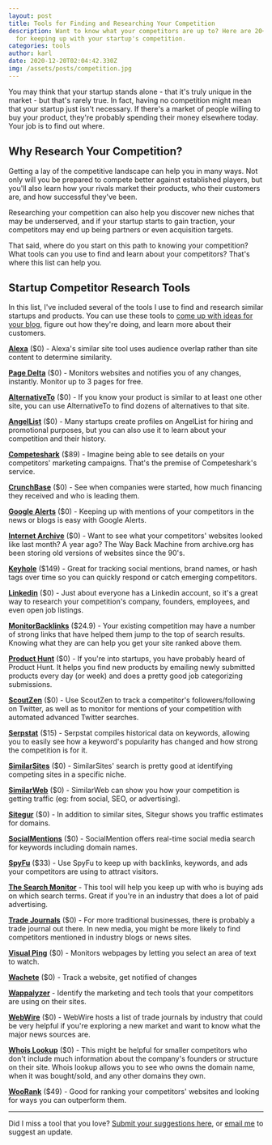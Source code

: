 ```yaml
---
layout: post
title: Tools for Finding and Researching Your Competition
description: Want to know what your competitors are up to? Here are 20+ tools
  for keeping up with your startup's competition.
categories: tools
author: karl
date: 2020-12-20T02:04:42.330Z
img: /assets/posts/competition.jpg
---
```

You may think that your startup stands alone - that it's truly unique in the market - but that's rarely true. In fact, having no competition might mean that your startup just isn't necessary. If there's a market of people willing to buy your product, they're probably spending their money elsewhere today. Your job is to find out where.

<!-- signup -->

## Why Research Your Competition?

Getting a lay of the competitive landscape can help you in many ways. Not only will you be prepared to compete better against established players, but you'll also learn how your rivals market their products, who their customers are, and how successful they've been.

Researching your competition can also help you discover new niches that may be underserved, and if your startup starts to gain traction, your competitors may end up being partners or even acquisition targets.

That said, where do you start on this path to knowing your competition? What tools can you use to find and learn about your competitors? That's where this list can help you.

## Startup Competitor Research Tools
In this list, I've included several of the tools I use to find and research similar startups and products. You can use these tools to [come up with ideas for your blog](https://draft.dev/learn/posts/ideas), figure out how they're doing, and learn more about their customers.

**[Alexa](https://www.alexa.com/find-similar-sites)** ($0) - Alexa's similar site tool uses audience overlap rather than site content to determine similarity.

**[Page Delta](https://pagedelta.com/)** ($0) - Monitors websites and notifies you of any changes, instantly. Monitor up to 3 pages for free.

**[AlternativeTo](https://alternativeto.net/)** ($0) - If you know your product is similar to at least one other site, you can use AlternativeTo to find dozens of alternatives to that site.

**[AngelList](https://angel.co/)** ($0) - Many startups create profiles on AngelList for hiring and promotional purposes, but you can also use it to learn about your competition and their history.

**[Competeshark](https://competeshark.com/)** ($89) - Imagine being able to see details on your competitors' marketing campaigns. That's the premise of Competeshark's service.

**[CrunchBase](https://www.crunchbase.com/)** ($0) - See when companies were started, how much financing they received and who is leading them.

**[Google Alerts](https://www.google.com/alerts)** ($0) - Keeping up with mentions of your competitors in the news or blogs is easy with Google Alerts.

**[Internet Archive](https://archive.org/)** ($0) - Want to see what your competitors' websites looked like last month? A year ago? The Way Back Machine from archive.org has been storing old versions of websites since the 90's.

**[Keyhole](http://keyhole.co/)** ($149) - Great for tracking social mentions, brand names, or hash tags over time so you can quickly respond or catch emerging competitors.

**[Linkedin](https://www.linkedin.com/)** ($0) - Just about everyone has a Linkedin account, so it's a great way to research your competition's company, founders, employees, and even open job listings.

**[MonitorBacklinks](https://monitorbacklinks.com/)** ($24.9) - Your existing competition may have a number of strong links that have helped them jump to the top of search results. Knowing what they are can help you get your site ranked above them.

**[Product Hunt](https://www.producthunt.com/)** ($0) - If you're into startups, you have probably heard of Product Hunt. It helps you find new products by emailing newly submitted products every day (or week) and does a pretty good job categorizing submissions.

**[ScoutZen](https://www.scoutzen.com/)** ($0) - Use ScoutZen to track a competitor's followers/following on Twitter, as well as to monitor for mentions of your competition with automated advanced Twitter searches.

**[Serpstat](https://serpstat.com/)** ($15) - Serpstat compiles historical data on keywords, allowing you to easily see how a keyword's popularity has changed and how strong the competition is for it.

**[SimilarSites](http://www.similarsites.com/)** ($0) - SimilarSites' search is pretty good at identifying competing sites in a specific niche.

**[SimilarWeb](https://www.similarweb.com/)** ($0) - SimilarWeb can show you how your competition is getting traffic (eg: from social, SEO, or advertising).

**[Sitegur](http://sitegur.com/)** ($0) - In addition to similar sites, Sitegur shows you traffic estimates for domains.

**[SocialMentions](http://www.socialmention.com/)** ($0) - SocialMention offers real-time social media search for keywords including domain names.

**[SpyFu](https://www.spyfu.com/)** ($33) - Use SpyFu to keep up with backlinks, keywords, and ads your competitors are using to attract visitors.

**[The Search Monitor](https://www.thesearchmonitor.com/)** - This tool will help you keep up with who is buying ads on which search terms. Great if you're in an industry that does a lot of paid advertising.

**[Trade Journals](https://en.wikipedia.org/wiki/Category:Professional_and_trade_magazines)** ($0) - For more traditional businesses, there is probably a trade journal out there. In new media, you might be more likely to find competitors mentioned in industry blogs or news sites.

**[Visual Ping](https://visualping.io/)** ($0) - Monitors webpages by letting you select an area of text to watch.

**[Wachete](https://www.wachete.com/)** ($0) - Track a website, get notified of changes

**[Wappalyzer](https://wappalyzer.com/)** - Identify the marketing and tech tools that your competitors are using on their sites.

**[WebWire](https://www.webwire.com/IndustryList.asp)** ($0) - WebWire hosts a list of trade journals by industry that could be very helpful if you're exploring a new market and want to know what the major news sources are.

**[Whois Lookup](https://whois.domaintools.com/)** ($0) - This might be helpful for smaller competitors who don't include much information about the company's founders or structure on their site. Whois lookup allows you to see who owns the domain name, when it was bought/sold, and any other domains they own.

**[WooRank](https://www.woorank.com/)** ($49) - Good for ranking your competitors' websites and looking for ways you can outperform them.

-----

Did I miss a tool that you love? [Submit your suggestions here](https://www.portablecto.com/tools/submit), or [email me](mailto:marketing@portablecto.com) to suggest an update.